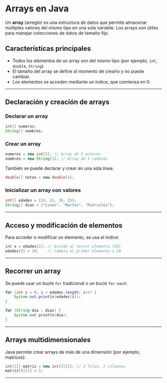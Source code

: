 # Arrays en Java

Un **array** (arreglo) es una estructura de datos que permite almacenar múltiples valores del mismo tipo en una sola variable. Los arrays son útiles para manejar colecciones de datos de tamaño fijo.

## Características principales

- Todos los elementos de un array son del mismo tipo (por ejemplo, `int`, `double`, `String`).
- El tamaño del array se define al momento de crearlo y no puede cambiar.
- Los elementos se acceden mediante un índice, que comienza en 0.

---

## Declaración y creación de arrays

### Declarar un array

```java
int[] numeros;
String[] nombres;
```

### Crear un array

```java
numeros = new int[5]; // Array de 5 enteros
nombres = new String[3]; // Array de 3 cadenas
```

También se puede declarar y crear en una sola línea:

```java
double[] notas = new double[4];
```

### Inicializar un array con valores

```java
int[] edades = {18, 21, 30, 25};
String[] dias = {"Lunes", "Martes", "Miércoles"};
```

---

## Acceso y modificación de elementos

Para acceder o modificar un elemento, se usa el índice:

```java
int x = edades[2]; // Accede al tercer elemento (30)
edades[0] = 20;    // Cambia el primer elemento a 20
```

---

## Recorrer un array

Se puede usar un bucle `for` tradicional o un bucle `for-each`:

```java
for (int i = 0; i < edades.length; i++) {
    System.out.println(edades[i]);
}

for (String dia : dias) {
    System.out.println(dia);
}
```

---

## Arrays multidimensionales

Java permite crear arrays de más de una dimensión (por ejemplo, matrices):

```java
int[][] matriz = new int[3][2]; // 3 filas, 2 columnas
matriz[0][1] = 5;
```

---


